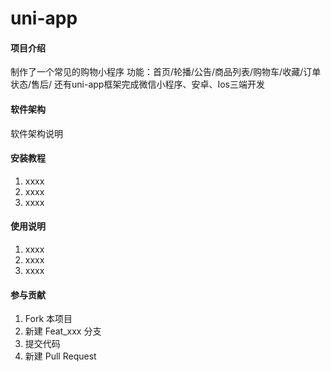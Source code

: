 # uni-app

#### 项目介绍
制作了一个常见的购物小程序
功能：首页/轮播/公告/商品列表/购物车/收藏/订单状态/售后/
还有uni-app框架完成微信小程序、安卓、Ios三端开发

#### 软件架构
软件架构说明


#### 安装教程

1. xxxx
2. xxxx
3. xxxx

#### 使用说明

1. xxxx
2. xxxx
3. xxxx

#### 参与贡献

1. Fork 本项目
2. 新建 Feat_xxx 分支
3. 提交代码
4. 新建 Pull Request

